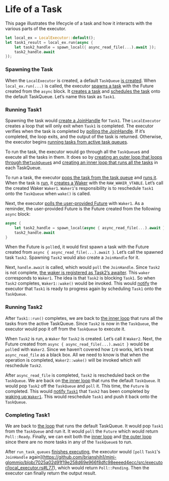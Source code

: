 # Life of a Task

This page illustrates the lifecycle of a task and how it interacts with the various parts
of the executor.



```rust
let local_ex = LocalExecutor::default();
let task1_result = local_ex.run(async {
    let task2_handle = spawn_local({ async_read_file(...).await });
    task2_handle.await
});
```

### Spawning the Task

When the `LocalExecutor` is created, a default `TaskQueue` [is created](https://github.com/brianshih1/mini-glommio/blob/7025a02d91f19e258d69e966f8dfc98eeeed4ecc/src/executor/local_executor.rs#L28). When `local_ex.run(...)` is called, the executor [spawns a task](https://github.com/brianshih1/mini-glommio/blob/7025a02d91f19e258d69e966f8dfc98eeeed4ecc/src/executor/local_executor.rs#L74) with the Future created from the `async` block. It [creates a task](https://github.com/brianshih1/mini-glommio/blob/7025a02d91f19e258d69e966f8dfc98eeeed4ecc/src/executor/task_queue.rs#L116) and [schedules the task](https://github.com/brianshih1/mini-glommio/blob/7025a02d91f19e258d69e966f8dfc98eeeed4ecc/src/executor/task_queue.rs#L117) onto the default TaskQueue. Let’s name this task as `Task1`.

### Running Task1

Spawning the task would [create a JoinHandle](https://github.com/brianshih1/mini-glommio/blob/7025a02d91f19e258d69e966f8dfc98eeeed4ecc/src/executor/local_executor.rs#L74C13-L74C71) for `Task1`. The `LocalExecutor` creates a loop that will only exit when `Task1` is completed. The executor verifies when the task is completed by [polling the JoinHandle](https://github.com/brianshih1/mini-glommio/blob/7025a02d91f19e258d69e966f8dfc98eeeed4ecc/src/executor/local_executor.rs#L77C41-L77C52). If it’s completed, the loop exits, and the output of the task is returned. Otherwise, the executor begins [running tasks from active task queues](https://github.com/brianshih1/mini-glommio/blob/7025a02d91f19e258d69e966f8dfc98eeeed4ecc/src/executor/local_executor.rs#L84).

To run the task, the executor would go through all the `TaskQueue`s and execute all the tasks in them. It does so by [creating an outer loop that loops through the`TaskQueue`s](https://github.com/brianshih1/mini-glommio/blob/7025a02d91f19e258d69e966f8dfc98eeeed4ecc/src/executor/local_executor.rs#L99) and [creating an inner loop that runs all the tasks](https://github.com/brianshih1/mini-glommio/blob/7025a02d91f19e258d69e966f8dfc98eeeed4ecc/src/executor/local_executor.rs#L123) in each TaskQueue.

To run a task, the executor [pops the task from the task queue](https://github.com/brianshih1/mini-glommio/blob/7025a02d91f19e258d69e966f8dfc98eeeed4ecc/src/executor/local_executor.rs#L127C40-L127C40) and [runs it](https://github.com/brianshih1/mini-glommio/blob/7025a02d91f19e258d69e966f8dfc98eeeed4ecc/src/executor/local_executor.rs#L127). When the task is [run](https://github.com/brianshih1/mini-glommio/blob/7025a02d91f19e258d69e966f8dfc98eeeed4ecc/src/task/raw.rs#L297), it [creates a Waker](https://github.com/brianshih1/mini-glommio/blob/7025a02d91f19e258d69e966f8dfc98eeeed4ecc/src/task/raw.rs#L323) with the `RAW_WAKER_VTABLE`. Let’s call the created Waker `Waker1`. `Waker1`'s responsibility is to reschedule `Task1` onto the `TaskQueue` when `wake()` is called.

Next, the executor [polls the user-provided Future](https://github.com/brianshih1/mini-glommio/blob/7025a02d91f19e258d69e966f8dfc98eeeed4ecc/src/task/raw.rs#L327) with `Waker1`. As a reminder, the user-provided Future is the Future created from the following `async` block:

```rust
async {
    let task2_handle = spawn_local(async { async_read_file(...).await });
    task2_handle.await
}
```

When the Future is `poll`ed, it would first spawn a task with the Future created from `async { async_read_file(...).await }`. Let’s call the spawned task `Task2`. Spawning `Task2` would also create a `JoinHandle` for it.

Next, `handle.await` is called, which would `poll` the `JoinHandle`. Since `Task2` is not complete, [the waker is registered as Task2’s awaiter](https://github.com/brianshih1/mini-glommio/blob/7025a02d91f19e258d69e966f8dfc98eeeed4ecc/src/task/join_handle.rs#L52). This `waker` corresponds to `Waker1`. The idea is that `Task2` is blocking `Task1`. So when `Task2` completes, `Waker1::wake()` would be invoked. This would [notify](https://github.com/brianshih1/mini-glommio/blob/7025a02d91f19e258d69e966f8dfc98eeeed4ecc/src/task/join_handle.rs#L61) the executor that `Task1` is ready to progress again by scheduling `Task1` onto the `TaskQueue`.

### Running Task2

After `Task1::run()` completes, we are back to [the inner loop](https://github.com/brianshih1/mini-glommio/blob/7025a02d91f19e258d69e966f8dfc98eeeed4ecc/src/executor/local_executor.rs#L123) that runs all the tasks from the active TaskQueue. Since `Task2` is now in the `TaskQueue`, the executor would pop it off from the `TaskQueue` to execute it.

When `Task2` is run, a `Waker` for `Task2` is created. Let’s call it `Waker2`. Next, the Future created from `async { async_read_file(...).await }` would be `poll`ed with `Waker2`. Since we haven’t covered how `I/O` works, let’s treat `async_read_file` as a black box. All we need to know is that when the operation is completed, `Waker2::wake()` will be invoked which will reschedule `Task2`.

After `async_read_file` is completed, `Task2` is rescheduled back on the `TaskQueue`. We are back on [the inner loop](https://github.com/brianshih1/mini-glommio/blob/7025a02d91f19e258d69e966f8dfc98eeeed4ecc/src/executor/local_executor.rs#L123) that runs the default `TaskQueue`. It would pop `Task2` off the `TaskQueue` and `poll` it. This time, the `Future` is completed. This would [notify `Task1`](https://github.com/brianshih1/mini-glommio/blob/7025a02d91f19e258d69e966f8dfc98eeeed4ecc/src/task/raw.rs#L364) that `Task2` has been completed by [waking up `Waker1`](https://github.com/brianshih1/mini-glommio/blob/7025a02d91f19e258d69e966f8dfc98eeeed4ecc/src/task/header.rs#L63). This would reschedule `Task1` and push it back onto the `TaskQueue`.

### Completing Task1

We are back to [the loop](https://github.com/brianshih1/mini-glommio/blob/7025a02d91f19e258d69e966f8dfc98eeeed4ecc/src/executor/local_executor.rs#L123) that runs the default TaskQueue. It would pop `Task1` from the `TaskQueue` and run it. It would `poll` the `Future` which would return `Poll::Ready`. Finally, we can exit both the [inner loop](https://github.com/brianshih1/mini-glommio/blob/7025a02d91f19e258d69e966f8dfc98eeeed4ecc/src/executor/local_executor.rs#L123) and [the outer loop](https://github.com/brianshih1/mini-glommio/blob/7025a02d91f19e258d69e966f8dfc98eeeed4ecc/src/executor/local_executor.rs#L99) since there are no more tasks in any of the `TaskQueue`s to run.

After `run_task_queues` [finishes executing](https://github.com/brianshih1/mini-glommio/blob/7025a02d91f19e258d69e966f8dfc98eeeed4ecc/src/executor/local_executor.rs#L84), the executor would `[poll` `Task1`'s `JoinHandle` again](https://github.com/brianshih1/mini-glommio/blob/7025a02d91f19e258d69e966f8dfc98eeeed4ecc/src/executor/local_executor.rs#L77), which would return `Poll::Pending`. Then the executor can finally return the output result.

